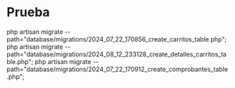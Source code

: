 # Prueba
php artisan migrate --path="database/migrations/2024_07_22_170856_create_carritos_table.php";
php artisan migrate --path="database/migrations/2024_08_12_233128_create_detalles_carritos_table.php";
php artisan migrate --path="database/migrations/2024_07_22_170912_create_comprobantes_table.php";
